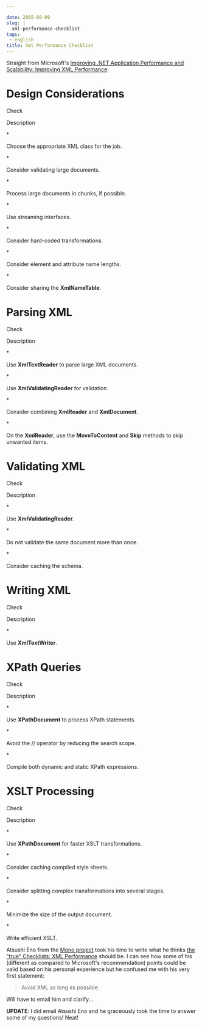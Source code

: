 ```yaml
---

date: 2005-08-09
slug: |
  xml-performance-checklist
tags:
 - english
title: Xml Performance Checklist
---
```


Straight from Microsoft's [Improving .NET Application Performance and
Scalability: Improving XML
Performance](http://msdn.microsoft.com/library/en-us/dnpag/html/scalenetchapt09.asp):

# Design Considerations

Check

Description

\*

Choose the appropriate XML class for the job.

\*

Consider validating large documents.

\*

Process large documents in chunks, if possible.

\*

Use streaming interfaces.

\*

Consider hard-coded transformations.

\*

Consider element and attribute name lengths.

\*

Consider sharing the **XmlNameTable**.

# Parsing XML

Check

Description

\*

Use **XmlTextReader** to parse large XML documents.

\*

Use **XmlValidatingReader** for validation.

\*

Consider combining **XmlReader** and **XmlDocument**.

\*

On the **XmlReader**, use the **MoveToContent** and **Skip** methods to
skip unwanted items.

# Validating XML

Check

Description

\*

Use **XmlValidatingReader**.

\*

Do not validate the same document more than once.

\*

Consider caching the schema.

# Writing XML

Check

Description

\*

Use **XmlTextWriter**.

# XPath Queries

Check

Description

\*

Use **XPathDocument** to process XPath statements.

\*

Avoid the // operator by reducing the search scope.

\*

Compile both dynamic and static XPath expressions.

# XSLT Processing

Check

Description

\*

Use **XPathDocument** for faster XSLT transformations.

\*

Consider caching compiled style sheets.

\*

Consider splitting complex transformations into several stages.

\*

Minimize the size of the output document.

\*

Write efficient XSLT.

Atsushi Eno from the [Mono project](http://www.mono-project.com/) took
his time to write what he thinks [the "true" Checklists: XML
Performance](http://monkey.workarea.jp/lb/archive/2005/8-08.html) should
be. I can see how some of his (different as compared to Microsoft's
recommendation) points could be valid based on his personal experience
but he confused me with his very first statement:

> Avoid XML as long as possible.

Will have to email him and clarify...

**UPDATE**: I did email Atsushi Eno and he graceously took the time to
answer some of my questions! Neat!
